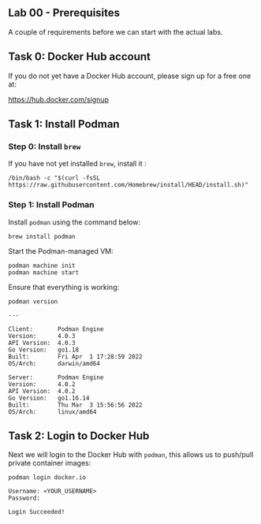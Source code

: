 ## Lab 00 - Prerequisites

A couple of requirements before we can start with the actual labs.

## Task 0: Docker Hub account

If you do not yet have a Docker Hub account, please sign up for a free one at:

https://hub.docker.com/signup

## Task 1: Install Podman

### Step 0: Install `brew`

If you have not yet installed `brew`, install it :

```
/bin/bash -c "$(curl -fsSL https://raw.githubusercontent.com/Homebrew/install/HEAD/install.sh)"
```

### Step 1: Install Podman

Install `podman` using the command below:

```
brew install podman
```

Start the Podman-managed VM:

```
podman machine init
podman machine start
```

Ensure that everything is working:

```
podman version

---

Client:       Podman Engine
Version:      4.0.3
API Version:  4.0.3
Go Version:   go1.18
Built:        Fri Apr  1 17:28:59 2022
OS/Arch:      darwin/amd64

Server:       Podman Engine
Version:      4.0.2
API Version:  4.0.2
Go Version:   go1.16.14
Built:        Thu Mar  3 15:56:56 2022
OS/Arch:      linux/amd64
```

## Task 2: Login to Docker Hub

Next we will login to the Docker Hub with `podman`, this allows us to push/pull private container images:

```
podman login docker.io

Username: <YOUR_USERNAME>
Password:

Login Succeeded!
```
